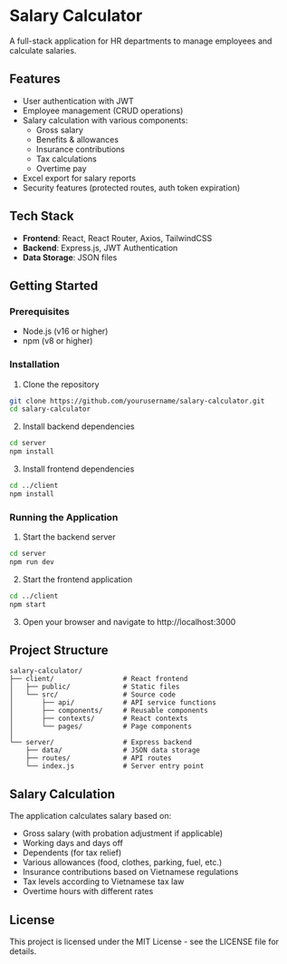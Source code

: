 # Salary Calculator

A full-stack application for HR departments to manage employees and calculate salaries.

## Features

- User authentication with JWT
- Employee management (CRUD operations)
- Salary calculation with various components:
  - Gross salary
  - Benefits & allowances
  - Insurance contributions
  - Tax calculations
  - Overtime pay
- Excel export for salary reports
- Security features (protected routes, auth token expiration)

## Tech Stack

- **Frontend**: React, React Router, Axios, TailwindCSS
- **Backend**: Express.js, JWT Authentication
- **Data Storage**: JSON files

## Getting Started

### Prerequisites

- Node.js (v16 or higher)
- npm (v8 or higher)

### Installation

1. Clone the repository

```bash
git clone https://github.com/yourusername/salary-calculator.git
cd salary-calculator
```

2. Install backend dependencies

```bash
cd server
npm install
```

3. Install frontend dependencies

```bash
cd ../client
npm install
```

### Running the Application

1. Start the backend server

```bash
cd server
npm run dev
```

2. Start the frontend application

```bash
cd ../client
npm start
```

3. Open your browser and navigate to http://localhost:3000

## Project Structure

```
salary-calculator/
├── client/                 # React frontend
│   ├── public/             # Static files
│   └── src/                # Source code
│       ├── api/            # API service functions
│       ├── components/     # Reusable components
│       ├── contexts/       # React contexts
│       └── pages/          # Page components
│
└── server/                 # Express backend
    ├── data/               # JSON data storage
    ├── routes/             # API routes
    └── index.js            # Server entry point
```

## Salary Calculation

The application calculates salary based on:

- Gross salary (with probation adjustment if applicable)
- Working days and days off
- Dependents (for tax relief)
- Various allowances (food, clothes, parking, fuel, etc.)
- Insurance contributions based on Vietnamese regulations
- Tax levels according to Vietnamese tax law
- Overtime hours with different rates

## License

This project is licensed under the MIT License - see the LICENSE file for details.
